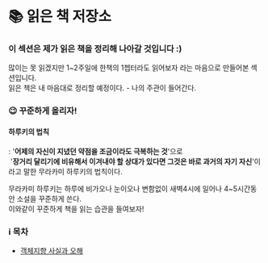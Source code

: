 # 📚 읽은 책 저장소
### 이 섹션은 제가 읽은 책을 정리해 나아갈 것입니다 :)
많이는 못 읽겠지만 1~2주일에 한책의 1쳅터라도 읽어보자 라는 마음으로 만들어본 섹션입니다.  
읽은 책은 내 마음대로 정리할 예정이다. - 나의 주관이 들어간다.
### 😉 꾸준하게 올리자!
#### 하루키의 법칙
: '**어제의 자신이 지녔던 약점을 조금이라도 극복하는 것**'으로  
&nbsp;'**장거리 달리기에 비유해서 이겨내야 할 상대가 있다면 그것은 바로 과거의 자기 자신**'이라고 말한 무라카미 하루키의 법칙이다.

무라카미 하루키는 하루에 비가오나 눈이오나 변함없이 새벽4시에 일어나 4~5시간동안 소설을 꾸준하게 쓴다.  
이와같이 꾸준하게 책을 읽는 습관을 들여보자!

### ℹ️ 목차
- [객체지향 사실과 오해](./object-orientation-facts-and-misconceptions/README.md)